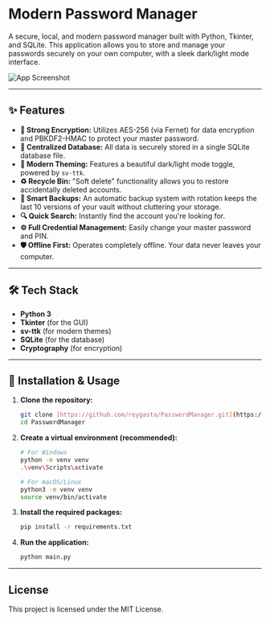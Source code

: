 # Modern Password Manager

A secure, local, and modern password manager built with Python, Tkinter, and SQLite. This application allows you to store and manage your passwords securely on your own computer, with a sleek dark/light mode interface.

![App Screenshot]([https://github.com/reygasta/PasswordManager/issues/1#issue-3235349641](https://github.com/reygasta/PasswordManager/issues/1))

---

## ✨ Features

* **🔐 Strong Encryption:** Utilizes AES-256 (via Fernet) for data encryption and PBKDF2-HMAC to protect your master password.
* **📂 Centralized Database:** All data is securely stored in a single SQLite database file.
* **🎨 Modern Theming:** Features a beautiful dark/light mode toggle, powered by `sv-ttk`.
* **♻️ Recycle Bin:** "Soft delete" functionality allows you to restore accidentally deleted accounts.
* **🔄 Smart Backups:** An automatic backup system with rotation keeps the last 10 versions of your vault without cluttering your storage.
* **🔍 Quick Search:** Instantly find the account you're looking for.
* **⚙️ Full Credential Management:** Easily change your master password and PIN.
* **🛡️ Offline First:** Operates completely offline. Your data never leaves your computer.

---

## 🛠️ Tech Stack

* **Python 3**
* **Tkinter** (for the GUI)
* **sv-ttk** (for modern themes)
* **SQLite** (for the database)
* **Cryptography** (for encryption)

---

## 🚀 Installation & Usage

1.  **Clone the repository:**
    ```bash
    git clone [https://github.com/reygasta/PasswordManager.git](https://github.com/reygasta/PasswordManager.git)
    cd PasswordManager
    ```

2.  **Create a virtual environment (recommended):**
    ```bash
    # For Windows
    python -m venv venv
    .\venv\Scripts\activate

    # For macOS/Linux
    python3 -m venv venv
    source venv/bin/activate
    ```

3.  **Install the required packages:**
    ```bash
    pip install -r requirements.txt
    ```

4.  **Run the application:**
    ```bash
    python main.py
    ```
---

## License

This project is licensed under the MIT License.
